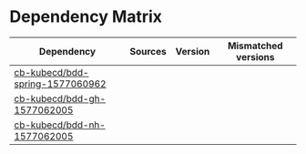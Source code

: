 # Dependency Matrix

Dependency | Sources | Version | Mismatched versions
---------- | ------- | ------- | -------------------
[cb-kubecd/bdd-spring-1577060962](https://github.com/cb-kubecd/bdd-spring-1577060962.git) |  | []() | 
[cb-kubecd/bdd-gh-1577062005](https://github.com/cb-kubecd/bdd-gh-1577062005.git) |  | []() | 
[cb-kubecd/bdd-nh-1577062005](https://github.com/cb-kubecd/bdd-nh-1577062005.git) |  | []() | 
